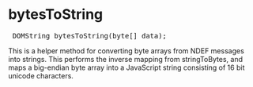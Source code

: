 bytesToString
=============

<pre class="webidl prettyprint">
 DOMString bytesToString(byte[] data);
</pre>

This is a helper method for converting byte arrays from NDEF messages into strings. This performs the inverse mapping from stringToBytes, and maps a big-endian byte array into a JavaScript string consisting of 16 bit unicode characters.

